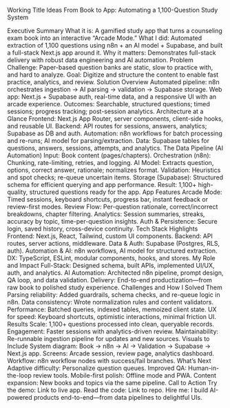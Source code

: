 Working Title Ideas
From Book to App: Automating a 1,100-Question Study System

Executive Summary
What it is: A gamified study app that turns a counseling exam book into an interactive “Arcade Mode.”
What I did: Automated extraction of 1,100 questions using n8n + an AI model + Supabase, and built a full-stack Next.js app around it.
Why it matters: Demonstrates full-stack delivery with robust data engineering and AI automation.
Problem
Challenge: Paper-based question banks are static, slow to practice with, and hard to analyze.
Goal: Digitize and structure the content to enable fast practice, analytics, and review.
Solution Overview
Automated pipeline: n8n orchestrates ingestion → AI parsing → validation → Supabase storage.
Web app: Next.js + Supabase auth, real-time data, and a responsive UI with an arcade experience.
Outcomes: Searchable, structured questions; timed sessions; progress tracking; post-session analytics.
Architecture at a Glance
Frontend: Next.js App Router, server components, client-side hooks, and reusable UI.
Backend: API routes for sessions, answers, analytics; Supabase as DB and auth.
Automation: n8n workflows for batch processing and re-runs; AI model for parsing/extraction.
Data: Supabase tables for questions, answers, sessions, attempts, and analytics.
The Data Pipeline (AI Automation)
Input: Book content (pages/chapters).
Orchestration (n8n): Chunking, rate-limiting, retries, and logging.
AI Model: Extracts question, options, correct answer, rationale; normalizes format.
Validation: Heuristics and spot checks; re-queue uncertain items.
Storage (Supabase): Structured schema for efficient querying and app performance.
Result: 1,100+ high-quality, structured questions ready for the app.
App Features
Arcade Mode: Timed sessions, keyboard shortcuts, progress bar, instant feedback or review-first modes.
Review Flow: Per-question rationale, correct/incorrect breakdowns, chapter filtering.
Analytics: Session summaries, streaks, accuracy by topic, time-per-question insights.
Auth & Persistence: Secure login, saved history, cross-device continuity.
Tech Stack Highlights
Frontend: Next.js, React, Tailwind, custom UI components.
Backend: API routes, server actions, middleware.
Data & Auth: Supabase (Postgres, RLS, auth).
Automation & AI: n8n workflows, AI model for structured extraction.
DX: TypeScript, ESLint, modular components, hooks, and stores.
My Role and Impact
Full-Stack: Designed schema, built APIs, implemented UI/UX, auth, and analytics.
AI Automation: Architected n8n pipeline, prompt design, QA loop, and data validation.
Delivery: End-to-end productization—from raw book to polished study experience.
Challenges and How I Solved Them
Parsing reliability: Added guardrails, schema checks, and re-queue logic in n8n.
Data consistency: Wrote normalization rules and content validators.
Performance: Batched queries, indexed tables, memoized client state.
UX for speed: Keyboard shortcuts, optimistic interactions, minimal friction UI.
Results
Scale: 1,100+ questions processed into clean, queryable records.
Engagement: Faster sessions with analytics-driven review.
Maintainability: Re-runnable ingestion pipeline for updates and new sources.
Visuals to Include
System diagram: Book → n8n → AI → Validation → Supabase → Next.js app.
Screens: Arcade session, review page, analytics dashboard.
Workflow: n8n workflow nodes with success/fail branches.
What’s Next
Adaptive difficulty: Personalize question queues.
Improved QA: Human-in-the-loop review tools.
Mobile-first polish: Offline mode and PWA.
Content expansion: New books and topics via the same pipeline.
Call to Action
Try the demo: Link to live app.
Read the code: Link to repo.
Hire me: I build AI-powered products end-to-end—from data pipelines to delightful UIs.
